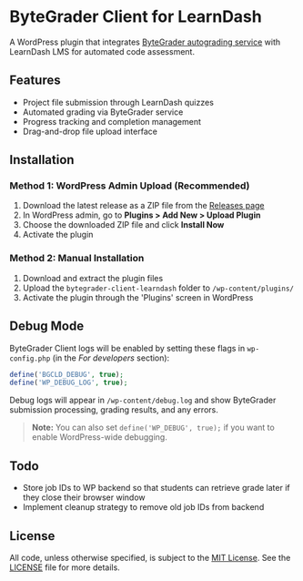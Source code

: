 # ByteGrader Client for LearnDash

A WordPress plugin that integrates [ByteGrader autograding service](https://github.com/ShawnHymel/bytegrader) with LearnDash LMS for automated code assessment.

## Features

- Project file submission through LearnDash quizzes
- Automated grading via ByteGrader service
- Progress tracking and completion management
- Drag-and-drop file upload interface

## Installation

### Method 1: WordPress Admin Upload (Recommended)

1. Download the latest release as a ZIP file from the [Releases page](https://github.com/ShawnHymel/bytegrader-client-learndash/releases)
2. In WordPress admin, go to **Plugins > Add New > Upload Plugin**
3. Choose the downloaded ZIP file and click **Install Now**
4. Activate the plugin

### Method 2: Manual Installation

1. Download and extract the plugin files
2. Upload the `bytegrader-client-learndash` folder to `/wp-content/plugins/`
3. Activate the plugin through the 'Plugins' screen in WordPress

## Debug Mode

ByteGrader Client logs will be enabled by setting these flags in `wp-config.php` (in the *For developers* section):

```php
define('BGCLD_DEBUG', true);
define('WP_DEBUG_LOG', true);
```

Debug logs will appear in `/wp-content/debug.log` and show ByteGrader submission processing, grading results, and any errors.

> **Note:** You can also set `define('WP_DEBUG', true);` if you want to enable WordPress-wide debugging.

## Todo

* Store job IDs to WP backend so that students can retrieve grade later if they close their browser window
* Implement cleanup strategy to remove old job IDs from backend

## License

All code, unless otherwise specified, is subject to the [MIT License](https://opensource.org/license/mit). See the [LICENSE](/LICENSE) file for more details.